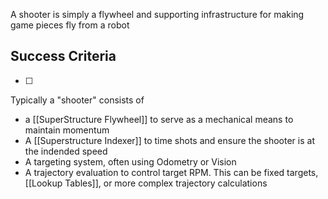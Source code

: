 
A shooter is simply a flywheel and supporting infrastructure for making game pieces fly from a robot

## Success Criteria
- [ ] 

Typically a "shooter" consists of 
- a [[SuperStructure Flywheel]] to serve as a mechanical means to maintain momentum
- A [[Superstructure Indexer]] to time shots and ensure the shooter is at the indended speed
- A targeting system, often using Odometry or Vision
- A trajectory evaluation to control target RPM. This can be fixed targets, [[Lookup Tables]], or more complex trajectory calculations